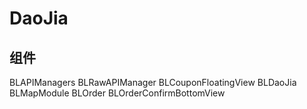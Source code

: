 # DaoJia


## 组件
BLAPIManagers
BLRawAPIManager
BLCouponFloatingView
BLDaoJia
BLMapModule
BLOrder
BLOrderConfirmBottomView
